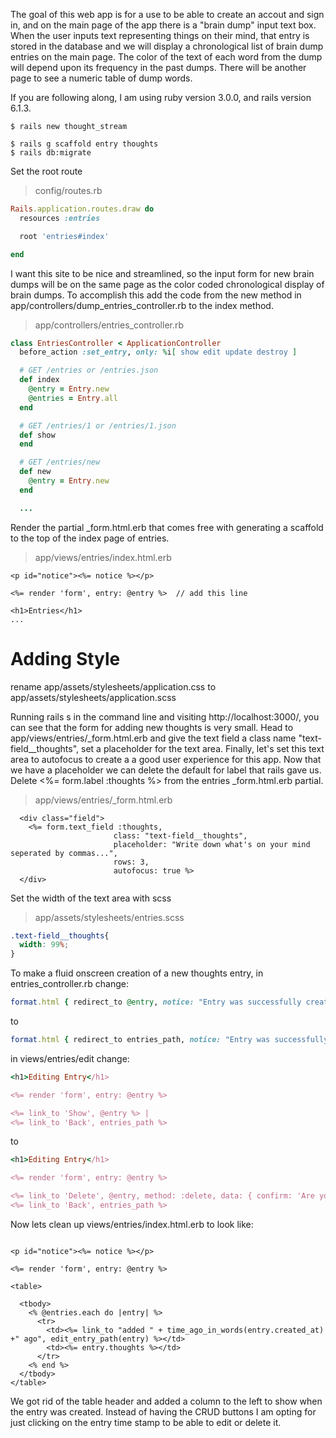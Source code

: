 The goal of this web app is for a use to be able to create an accout and sign in, and on the main page of the app there is a "brain dump" input text box. When the user inputs text representing things on their mind, that entry is stored in the database and we will display a chronological list of brain dump entries on the main page. The color of the text of each word from the dump will depend upon its frequency in the past dumps. There will be another page to see a numeric table of dump words. 

If you are following along, I am using ruby version 3.0.0, and rails version 6.1.3.

```
$ rails new thought_stream
```

```
$ rails g scaffold entry thoughts
$ rails db:migrate
```

Set the root route
>config/routes.rb
```ruby
Rails.application.routes.draw do
  resources :entries

  root 'entries#index'

end
```

I want this site to be nice and streamlined, so the input form for new brain dumps will be on the same page as the color coded chronological display of brain dumps. To accomplish this add the code from the new method in app/controllers/dump_entries_controller.rb to the index method.

>app/controllers/entries_controller.rb
```ruby
class EntriesController < ApplicationController
  before_action :set_entry, only: %i[ show edit update destroy ]

  # GET /entries or /entries.json
  def index
    @entry = Entry.new
    @entries = Entry.all
  end

  # GET /entries/1 or /entries/1.json
  def show
  end

  # GET /entries/new
  def new
    @entry = Entry.new
  end

  ...
```
Render the partial _form.html.erb that comes free with generating a scaffold to the top of the index page of entries.

>app/views/entries/index.html.erb
```erb
<p id="notice"><%= notice %></p>

<%= render 'form', entry: @entry %>  // add this line

<h1>Entries</h1>
...
```

# Adding Style

rename app/assets/stylesheets/application.css to  app/assets/stylesheets/application.scss

Running rails s in the command line and visiting http://localhost:3000/, you can see that the form for adding new thoughts is very small. Head to app/views/entries/_form.html.erb and give the text field a class name "text-field__thoughts", set a placeholder for the text area. Finally, let's set this text area to autofocus to create a a good user experience for this app. 
Now that we have a placeholder we can delete the default for label that rails gave us. 
Delete <%= form.label :thoughts %> from the entries _form.html.erb partial. 


>app/views/entries/_form.html.erb

```erb
  <div class="field">
    <%= form.text_field :thoughts, 
                       class: "text-field__thoughts", 
                       placeholder: "Write down what's on your mind seperated by commas...",                        
                       rows: 3, 
                       autofocus: true %>
  </div>
```

Set the width of the text area with scss
>app/assets/stylesheets/entries.scss
```scss
.text-field__thoughts{
  width: 99%;
}
```

To make a fluid onscreen creation of a new thoughts entry, in entries_controller.rb change:

```ruby
format.html { redirect_to @entry, notice: "Entry was successfully created." }
```

to 
```ruby
format.html { redirect_to entries_path, notice: "Entry was successfully created." }
```

in views/entries/edit change:

```ruby
<h1>Editing Entry</h1>

<%= render 'form', entry: @entry %>

<%= link_to 'Show', @entry %> |
<%= link_to 'Back', entries_path %>

```
to 

```ruby
<h1>Editing Entry</h1>

<%= render 'form', entry: @entry %>

<%= link_to 'Delete', @entry, method: :delete, data: { confirm: 'Are you sure?' } %>  |  
<%= link_to 'Back', entries_path %>
```

Now lets clean up views/entries/index.html.erb to look like:

```erb

<p id="notice"><%= notice %></p>

<%= render 'form', entry: @entry %>

<table>

  <tbody>
    <% @entries.each do |entry| %>
      <tr>
        <td><%= link_to "added " + time_ago_in_words(entry.created_at) +" ago", edit_entry_path(entry) %></td>
        <td><%= entry.thoughts %></td>
      </tr>
    <% end %>
  </tbody>
</table>

```
We got rid of the table header and added a column to the left to show when the entry was created. Instead of having the CRUD buttons I am opting for just clicking on the entry time stamp to be able to edit or delete it. 